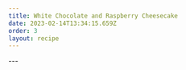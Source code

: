 ```yaml
---
title: White Chocolate and Raspberry Cheesecake
date: 2023-02-14T13:34:15.659Z
order: 3
layout: recipe
---
```

\-﻿--